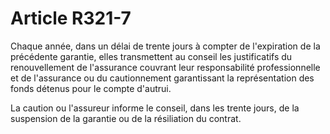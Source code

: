 # Article R321-7

Chaque année, dans un délai de trente jours à compter de l'expiration de la précédente garantie, elles transmettent au conseil les justificatifs du renouvellement de l'assurance couvrant leur responsabilité professionnelle et de l'assurance ou du cautionnement garantissant la représentation des fonds détenus pour le compte d'autrui.

La caution ou l'assureur informe le conseil, dans les trente jours, de la suspension de la garantie ou de la résiliation du contrat.
